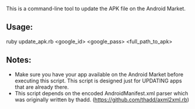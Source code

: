 This is a command-line tool to update the APK file on the Android Market.

## Usage:
ruby update_apk.rb <google_id> <google_pass> <full_path_to_apk>

## Notes:
* Make sure you have your app available on the Android Market before executing this script. This script is designed just for UPDATING apps that are already there.
* This script depends on the encoded AndroidManifest.xml parser which was originally written by thadd. (https://github.com/thadd/axml2xml.rb)

